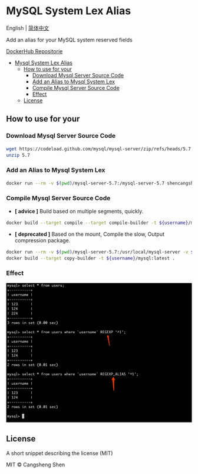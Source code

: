 # MySQL System Lex Alias

English | [简体中文](./i18n/README.zh-cn.md)

Add an alias for your MySQL system reserved fields

[DockerHub Repositorie](https://hub.docker.com/r/shencangsheng/mysql-system-lex-alias)

- [Mysql System Lex Alias](#mysql-system-lex-alias)
  - [How to use for your](#how-to-use-for-your)
    - [Download Mysql Server Source Code](#download-mysql-server-source-code)
    - [Add an Alias to Mysql System Lex](#add-an-alias-to-mysql-system-lex)
    - [Compile Mysql Server Source Code](#compile-mysql-server-source-code)
    - [Effect](#effect)
  - [License](#license)

## How to use for your

### Download Mysql Server Source Code

```bash
wget https://codeload.github.com/mysql/mysql-server/zip/refs/heads/5.7
unzip 5.7
```

### Add an Alias to Mysql System Lex

```bash
docker run --rm -v $(pwd)/mysql-server-5.7:/mysql-server-5.7 shencangsheng/mysql-system-lex-alias:latest add-lex-alias -f /mysql-server-5.7 -c REGEXP -v REGEXP_ALIAS
```

### Compile Mysql Server Source Code

- **[ advice ]** Build based on multiple segments, quickly.

```bash
docker build --target compile --target compile-builder -t ${username}/mysql:latest .
```

- **[ deprecated ]** Based on the mount, Compile the slow, Output compression package.

```bash
docker run --rm -v $(pwd)/mysql-server-5.7:/usr/local/mysql-server -v $(pwd)/output:/output shencangsheng/mysql-source-compile:latest package-mysql
docker build --target copy-builder -t ${username}/mysql:latest .
```

### Effect

<p align="center">
<img src="docs/content/assets/img/regexp.alias.png" alt="Regexp" title="Regexp" />
</p>

## License

A short snippet describing the license (MIT)

MIT © Cangsheng Shen
